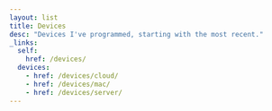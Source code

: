 ```yaml
---
layout: list
title: Devices
desc: "Devices I've programmed, starting with the most recent."
_links:
  self:
    href: /devices/
  devices:
    - href: /devices/cloud/
    - href: /devices/mac/
    - href: /devices/server/
---
```

